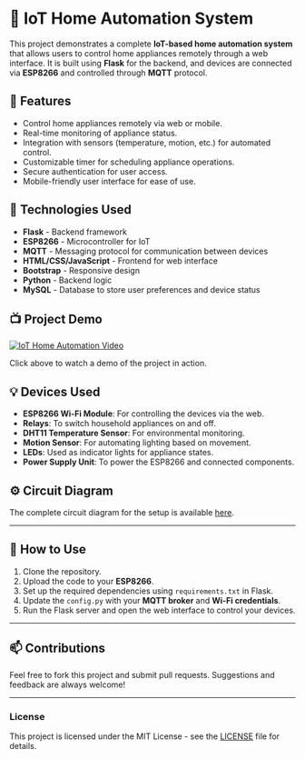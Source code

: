 # 🏡 IoT Home Automation System

This project demonstrates a complete **IoT-based home automation system** that allows users to control home appliances remotely through a web interface. It is built using **Flask** for the backend, and devices are connected via **ESP8266** and controlled through **MQTT** protocol.

## 🚀 Features

- Control home appliances remotely via web or mobile.
- Real-time monitoring of appliance status.
- Integration with sensors (temperature, motion, etc.) for automated control.
- Customizable timer for scheduling appliance operations.
- Secure authentication for user access.
- Mobile-friendly user interface for ease of use.

## 🔧 Technologies Used

- **Flask** - Backend framework
- **ESP8266** - Microcontroller for IoT
- **MQTT** - Messaging protocol for communication between devices
- **HTML/CSS/JavaScript** - Frontend for web interface
- **Bootstrap** - Responsive design
- **Python** - Backend logic
- **MySQL** - Database to store user preferences and device status

## 📺 Project Demo

[![IoT Home Automation Video](https://img.youtube.com/vi/YourVideoID/0.jpg)](https://www.youtube.com/watch?v=YourVideoID)

Click above to watch a demo of the project in action.

## 💡 Devices Used

- **ESP8266 Wi-Fi Module**: For controlling the devices via the web.
- **Relays**: To switch household appliances on and off.
- **DHT11 Temperature Sensor**: For environmental monitoring.
- **Motion Sensor**: For automating lighting based on movement.
- **LEDs**: Used as indicator lights for appliance states.
- **Power Supply Unit**: To power the ESP8266 and connected components.

## ⚙️ Circuit Diagram

The complete circuit diagram for the setup is available [here](link-to-circuit-diagram).

---

## 📜 How to Use

1. Clone the repository.
2. Upload the code to your **ESP8266**.
3. Set up the required dependencies using `requirements.txt` in Flask.
4. Update the `config.py` with your **MQTT broker** and **Wi-Fi credentials**.
5. Run the Flask server and open the web interface to control your devices.

---

## 📫 Contributions

Feel free to fork this project and submit pull requests. Suggestions and feedback are always welcome!

---

### License

This project is licensed under the MIT License - see the [LICENSE](LICENSE) file for details.
